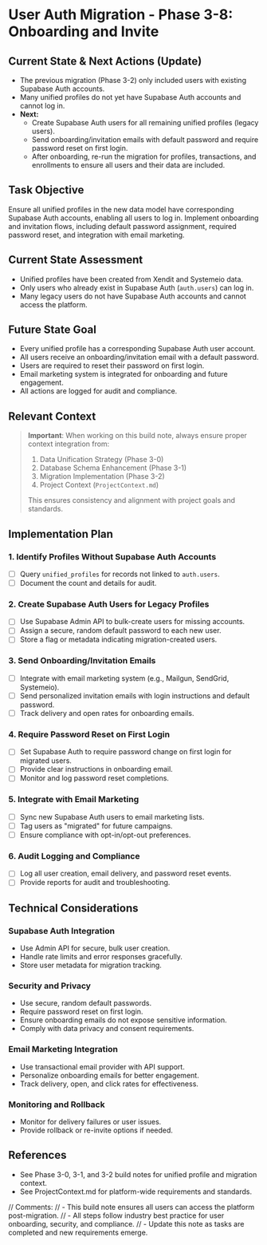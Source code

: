 # User Auth Migration - Phase 3-8: Onboarding and Invite

## Current State & Next Actions (Update)
- The previous migration (Phase 3-2) only included users with existing Supabase Auth accounts.
- Many unified profiles do not yet have Supabase Auth accounts and cannot log in.
- **Next:**
  - Create Supabase Auth users for all remaining unified profiles (legacy users).
  - Send onboarding/invitation emails with default password and require password reset on first login.
  - After onboarding, re-run the migration for profiles, transactions, and enrollments to ensure all users and their data are included.

## Task Objective
Ensure all unified profiles in the new data model have corresponding Supabase Auth accounts, enabling all users to log in. Implement onboarding and invitation flows, including default password assignment, required password reset, and integration with email marketing.

## Current State Assessment
- Unified profiles have been created from Xendit and Systemeio data.
- Only users who already exist in Supabase Auth (`auth.users`) can log in.
- Many legacy users do not have Supabase Auth accounts and cannot access the platform.

## Future State Goal
- Every unified profile has a corresponding Supabase Auth user account.
- All users receive an onboarding/invitation email with a default password.
- Users are required to reset their password on first login.
- Email marketing system is integrated for onboarding and future engagement.
- All actions are logged for audit and compliance.

## Relevant Context
> **Important**: When working on this build note, always ensure proper context integration from:
> 1. Data Unification Strategy (Phase 3-0)
> 2. Database Schema Enhancement (Phase 3-1)
> 3. Migration Implementation (Phase 3-2)
> 4. Project Context (`ProjectContext.md`)
>
> This ensures consistency and alignment with project goals and standards.

## Implementation Plan

### 1. Identify Profiles Without Supabase Auth Accounts
- [ ] Query `unified_profiles` for records not linked to `auth.users`.
- [ ] Document the count and details for audit.

### 2. Create Supabase Auth Users for Legacy Profiles
- [ ] Use Supabase Admin API to bulk-create users for missing accounts.
- [ ] Assign a secure, random default password to each new user.
- [ ] Store a flag or metadata indicating migration-created users.

### 3. Send Onboarding/Invitation Emails
- [ ] Integrate with email marketing system (e.g., Mailgun, SendGrid, Systemeio).
- [ ] Send personalized invitation emails with login instructions and default password.
- [ ] Track delivery and open rates for onboarding emails.

### 4. Require Password Reset on First Login
- [ ] Set Supabase Auth to require password change on first login for migrated users.
- [ ] Provide clear instructions in onboarding email.
- [ ] Monitor and log password reset completions.

### 5. Integrate with Email Marketing
- [ ] Sync new Supabase Auth users to email marketing lists.
- [ ] Tag users as "migrated" for future campaigns.
- [ ] Ensure compliance with opt-in/opt-out preferences.

### 6. Audit Logging and Compliance
- [ ] Log all user creation, email delivery, and password reset events.
- [ ] Provide reports for audit and troubleshooting.

## Technical Considerations

### Supabase Auth Integration
- Use Admin API for secure, bulk user creation.
- Handle rate limits and error responses gracefully.
- Store user metadata for migration tracking.

### Security and Privacy
- Use secure, random default passwords.
- Require password reset on first login.
- Ensure onboarding emails do not expose sensitive information.
- Comply with data privacy and consent requirements.

### Email Marketing Integration
- Use transactional email provider with API support.
- Personalize onboarding emails for better engagement.
- Track delivery, open, and click rates for effectiveness.

### Monitoring and Rollback
- Monitor for delivery failures or user issues.
- Provide rollback or re-invite options if needed.

## References
- See Phase 3-0, 3-1, and 3-2 build notes for unified profile and migration context.
- See ProjectContext.md for platform-wide requirements and standards.

// Comments:
// - This build note ensures all users can access the platform post-migration.
// - All steps follow industry best practice for user onboarding, security, and compliance.
// - Update this note as tasks are completed and new requirements emerge. 